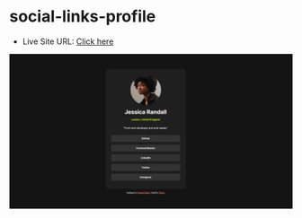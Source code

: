 # social-links-profile
 

- Live Site URL: [Click here](social-links-profile-bythxnnn.netlify.app)

![alt text](image.png)